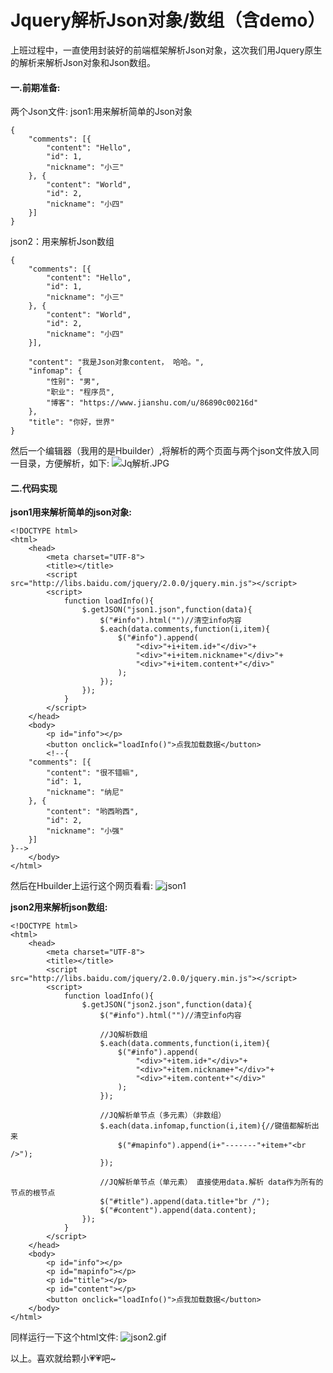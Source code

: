# Jquery解析Json对象/数组（含demo）

上班过程中，一直使用封装好的前端框架解析Json对象，这次我们用Jquery原生的解析来解析Json对象和Json数组。

#### 一.前期准备:

两个Json文件: json1:用来解析简单的Json对象

```text
{
    "comments": [{
        "content": "Hello",
        "id": 1,
        "nickname": "小三"
    }, {
        "content": "World",
        "id": 2,
        "nickname": "小四"
    }]
}
```

json2：用来解析Json数组

```text
{
    "comments": [{
        "content": "Hello",
        "id": 1,
        "nickname": "小三"
    }, {
        "content": "World",
        "id": 2,
        "nickname": "小四"
    }],

    "content": "我是Json对象content， 哈哈。",
    "infomap": {
        "性别": "男",
        "职业": "程序员",
        "博客": "https://www.jianshu.com/u/86890c00216d"
    },
    "title": "你好，世界"
}
```

然后一个编辑器（我用的是Hbuilder）,将解析的两个页面与两个json文件放入同一目录，方便解析，如下: ![Jq&#x89E3;&#x6790;.JPG](https://upload-images.jianshu.io/upload_images/9003228-a3222af23a15e73e.JPG?imageMogr2/auto-orient/strip|imageView2/2/w/1240)

#### 二.代码实现

**json1用来解析简单的json对象:**

```text
<!DOCTYPE html>
<html>
    <head>
        <meta charset="UTF-8">
        <title></title>
        <script src="http://libs.baidu.com/jquery/2.0.0/jquery.min.js"></script>
        <script>
            function loadInfo(){
                $.getJSON("json1.json",function(data){
                    $("#info").html("")//清空info内容
                    $.each(data.comments,function(i,item){
                        $("#info").append(
                            "<div>"+i+item.id+"</div>"+
                            "<div>"+i+item.nickname+"</div>"+
                            "<div>"+i+item.content+"</div>"
                        );
                    });
                });
            }
        </script>
    </head>
    <body>
        <p id="info"></p>
        <button onclick="loadInfo()">点我加载数据</button>
        <!--{
    "comments": [{
        "content": "很不错嘛",
        "id": 1,
        "nickname": "纳尼"
    }, {
        "content": "哟西哟西",
        "id": 2,
        "nickname": "小强"
    }]
}-->
    </body>
</html>
```

然后在Hbuilder上运行这个网页看看: ![json1](https://upload-images.jianshu.io/upload_images/9003228-83d4c44c484e408f.gif?imageMogr2/auto-orient/strip)

**json2用来解析json数组:**

```text
<!DOCTYPE html>
<html>
    <head>
        <meta charset="UTF-8">
        <title></title>
        <script src="http://libs.baidu.com/jquery/2.0.0/jquery.min.js"></script>
        <script>
            function loadInfo(){
                $.getJSON("json2.json",function(data){
                    $("#info").html("")//清空info内容

                    //JQ解析数组
                    $.each(data.comments,function(i,item){
                        $("#info").append(
                            "<div>"+item.id+"</div>"+
                            "<div>"+item.nickname+"</div>"+
                            "<div>"+item.content+"</div>"
                        );
                    });

                    //JQ解析单节点（多元素）（非数组）
                    $.each(data.infomap,function(i,item){//键值都解析出来
                        $("#mapinfo").append(i+"-------"+item+"<br />");
                    });

                    //JQ解析单节点（单元素） 直接使用data.解析 data作为所有的节点的根节点
                    $("#title").append(data.title+"br /");
                    $("#content").append(data.content);
                });
            }
        </script>
    </head>
    <body>
        <p id="info"></p>
        <p id="mapinfo"></p>
        <p id="title"></p>
        <p id="content"></p>
        <button onclick="loadInfo()">点我加载数据</button>
    </body>
</html>
```

同样运行一下这个html文件: ![json2.gif](https://upload-images.jianshu.io/upload_images/9003228-31daf09e3ab84cf0.gif?imageMogr2/auto-orient/strip)

以上。喜欢就给颗小💗💗吧~

